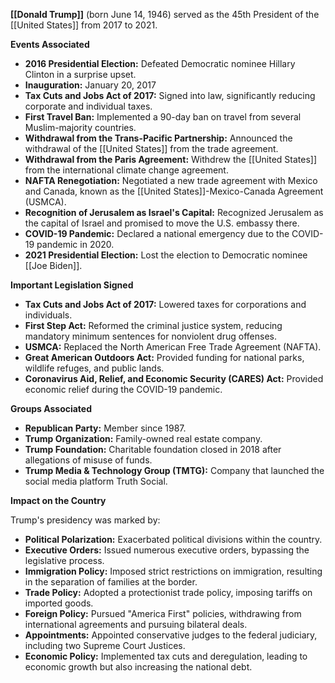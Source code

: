 **[[Donald Trump]]** (born June 14, 1946) served as the 45th President of the [[United States]] from 2017 to 2021.

**Events Associated**

* **2016 Presidential Election:** Defeated Democratic nominee Hillary Clinton in a surprise upset.
* **Inauguration:** January 20, 2017
* **Tax Cuts and Jobs Act of 2017:** Signed into law, significantly reducing corporate and individual taxes.
* **First Travel Ban:** Implemented a 90-day ban on travel from several Muslim-majority countries.
* **Withdrawal from the Trans-Pacific Partnership:** Announced the withdrawal of the [[United States]] from the trade agreement.
* **Withdrawal from the Paris Agreement:** Withdrew the [[United States]] from the international climate change agreement.
* **NAFTA Renegotiation:** Negotiated a new trade agreement with Mexico and Canada, known as the [[United States]]-Mexico-Canada Agreement (USMCA).
* **Recognition of Jerusalem as Israel's Capital:** Recognized Jerusalem as the capital of Israel and promised to move the U.S. embassy there.
* **COVID-19 Pandemic:** Declared a national emergency due to the COVID-19 pandemic in 2020.
* **2021 Presidential Election:** Lost the election to Democratic nominee [[Joe Biden]].

**Important Legislation Signed**

* **Tax Cuts and Jobs Act of 2017:** Lowered taxes for corporations and individuals.
* **First Step Act:** Reformed the criminal justice system, reducing mandatory minimum sentences for nonviolent drug offenses.
* **USMCA:** Replaced the North American Free Trade Agreement (NAFTA).
* **Great American Outdoors Act:** Provided funding for national parks, wildlife refuges, and public lands.
* **Coronavirus Aid, Relief, and Economic Security (CARES) Act:** Provided economic relief during the COVID-19 pandemic.

**Groups Associated**

* **Republican Party:** Member since 1987.
* **Trump Organization:** Family-owned real estate company.
* **Trump Foundation:** Charitable foundation closed in 2018 after allegations of misuse of funds.
* **Trump Media & Technology Group (TMTG):** Company that launched the social media platform Truth Social.

**Impact on the Country**

Trump's presidency was marked by:

* **Political Polarization:** Exacerbated political divisions within the country.
* **Executive Orders:** Issued numerous executive orders, bypassing the legislative process.
* **Immigration Policy:** Imposed strict restrictions on immigration, resulting in the separation of families at the border.
* **Trade Policy:** Adopted a protectionist trade policy, imposing tariffs on imported goods.
* **Foreign Policy:** Pursued "America First" policies, withdrawing from international agreements and pursuing bilateral deals.
* **Appointments:** Appointed conservative judges to the federal judiciary, including two Supreme Court Justices.
* **Economic Policy:** Implemented tax cuts and deregulation, leading to economic growth but also increasing the national debt.